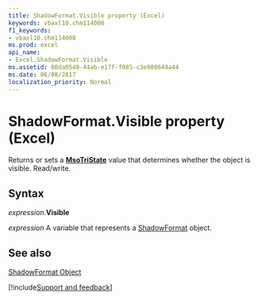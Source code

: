```yaml
---
title: ShadowFormat.Visible property (Excel)
keywords: vbaxl10.chm114008
f1_keywords:
- vbaxl10.chm114008
ms.prod: excel
api_name:
- Excel.ShadowFormat.Visible
ms.assetid: 08da0549-44ab-e17f-f085-c3e988649a44
ms.date: 06/08/2017
localization_priority: Normal
---
```



# ShadowFormat.Visible property (Excel)

Returns or sets a  **[MsoTriState](Office.MsoTriState.md)** value that determines whether the object is visible. Read/write.


## Syntax

_expression_.**Visible**

_expression_ A variable that represents a [ShadowFormat](./Excel.ShadowFormat.md) object.


## See also


[ShadowFormat Object](Excel.ShadowFormat.md)

[!include[Support and feedback](~/includes/feedback-boilerplate.md)]